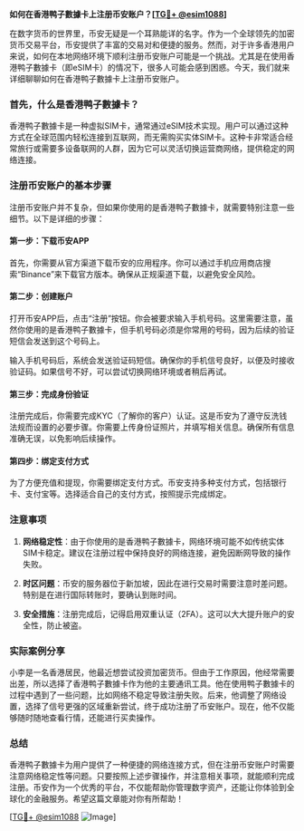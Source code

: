 **如何在香港鸭子數據卡上注册币安账户？[[TG💪+ @esim1088](https://t.me/s/esim1088)]**

在数字货币的世界里，币安无疑是一个耳熟能详的名字。作为一个全球领先的加密货币交易平台，币安提供了丰富的交易对和便捷的服务。然而，对于许多香港用户来说，如何在本地网络环境下顺利注册币安账户可能是一个挑战。尤其是在使用香港鸭子數據卡（即eSIM卡）的情况下，很多人可能会感到困惑。今天，我们就来详细聊聊如何在香港鸭子數據卡上注册币安账户。

### 首先，什么是香港鸭子數據卡？

香港鸭子數據卡是一种虚拟SIM卡，通常通过eSIM技术实现。用户可以通过这种方式在全球范围内轻松连接到互联网，而无需购买实体SIM卡。这种卡非常适合经常旅行或需要多设备联网的人群，因为它可以灵活切换运营商网络，提供稳定的网络连接。

### 注册币安账户的基本步骤

注册币安账户并不复杂，但如果你使用的是香港鸭子數據卡，就需要特别注意一些细节。以下是详细的步骤：

#### 第一步：下载币安APP

首先，你需要从官方渠道下载币安的应用程序。你可以通过手机应用商店搜索“Binance”来下载官方版本。确保从正规渠道下载，以避免安全风险。

#### 第二步：创建账户

打开币安APP后，点击“注册”按钮。你会被要求输入手机号码。这里需要注意，虽然你使用的是香港鸭子數據卡，但手机号码必须是你常用的号码，因为后续的验证短信会发送到这个号码上。

输入手机号码后，系统会发送验证码短信。确保你的手机信号良好，以便及时接收验证码。如果信号不好，可以尝试切换网络环境或者稍后再试。

#### 第三步：完成身份验证

注册完成后，你需要完成KYC（了解你的客户）认证。这是币安为了遵守反洗钱法规而设置的必要步骤。你需要上传身份证照片，并填写相关信息。确保所有信息准确无误，以免影响后续操作。

#### 第四步：绑定支付方式

为了方便充值和提现，你需要绑定支付方式。币安支持多种支付方式，包括银行卡、支付宝等。选择适合自己的支付方式，按照提示完成绑定。

### 注意事项

1. **网络稳定性**：由于你使用的是香港鸭子數據卡，网络环境可能不如传统实体SIM卡稳定。建议在注册过程中保持良好的网络连接，避免因断网导致的操作失败。
   
2. **时区问题**：币安的服务器位于新加坡，因此在进行交易时需要注意时差问题。特别是在进行国际转账时，要确认到账时间。

3. **安全措施**：注册完成后，记得启用双重认证（2FA）。这可以大大提升账户的安全性，防止被盗。

### 实际案例分享

小李是一名香港居民，他最近想尝试投资加密货币。但由于工作原因，他经常需要出差，所以选择了香港鸭子數據卡作为他的主要通讯工具。他在使用鸭子數據卡的过程中遇到了一些问题，比如网络不稳定导致注册失败。后来，他调整了网络设置，选择了信号更强的区域重新尝试，终于成功注册了币安账户。现在，他不仅能够随时随地查看行情，还能进行买卖操作。

### 总结

香港鸭子數據卡为用户提供了一种便捷的网络连接方式，但在注册币安账户时需要注意网络稳定性等问题。只要按照上述步骤操作，并注意相关事项，就能顺利完成注册。币安作为一个优秀的平台，不仅能帮助你管理数字资产，还能让你体验到全球化的金融服务。希望这篇文章能对你有所帮助！

[[TG💪+ @esim1088](https://t.me/s/esim1088) ![Image](https://i.postimg.cc/4NQfJmqS/Snipaste-2025-05-13-00-14-12.png)]